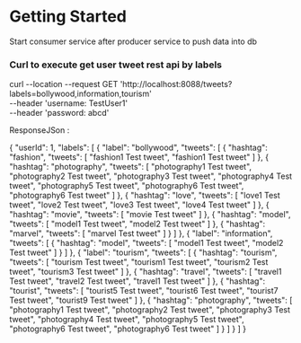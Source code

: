 # Getting Started

Start consumer service after producer service to push data into db

### Curl to execute get user tweet rest api by labels

curl --location --request GET 'http://localhost:8088/tweets?labels=bollywood,information,tourism' \
--header 'username: TestUser1' \
--header 'password: abcd'

ResponseJSon :

{
"userId": 1,
"labels": [
{
"label": "bollywood",
"tweets": [
{
"hashtag": "fashion",
"tweets": [
"fashion1 Test tweet",
"fashion1 Test tweet"
]
},
{
"hashtag": "photography",
"tweets": [
"photography1 Test tweet",
"photography2 Test tweet",
"photography3 Test tweet",
"photography4 Test tweet",
"photography5 Test tweet",
"photography6 Test tweet",
"photography6 Test tweet"
]
},
{
"hashtag": "love",
"tweets": [
"love1 Test tweet",
"love2 Test tweet",
"love3 Test tweet",
"love4 Test tweet"
]
},
{
"hashtag": "movie",
"tweets": [
"movie Test tweet"
]
},
{
"hashtag": "model",
"tweets": [
"model1 Test tweet",
"model2 Test tweet"
]
},
{
"hashtag": "marvel",
"tweets": [
"marvel Test tweet"
]
}
]
},
{
"label": "information",
"tweets": [
{
"hashtag": "model",
"tweets": [
"model1 Test tweet",
"model2 Test tweet"
]
}
]
},
{
"label": "tourism",
"tweets": [
{
"hashtag": "tourism",
"tweets": [
"tourism  Test tweet",
"tourism1 Test tweet",
"tourism2 Test tweet",
"tourism3 Test tweet"
]
},
{
"hashtag": "travel",
"tweets": [
"travel1 Test tweet",
"travel2 Test tweet",
"travel1 Test tweet"
]
},
{
"hashtag": "tourist",
"tweets": [
"tourist5 Test tweet",
"tourist6 Test tweet",
"tourist7 Test tweet",
"tourist9 Test tweet"
]
},
{
"hashtag": "photography",
"tweets": [
"photography1 Test tweet",
"photography2 Test tweet",
"photography3 Test tweet",
"photography4 Test tweet",
"photography5 Test tweet",
"photography6 Test tweet",
"photography6 Test tweet"
]
}
]
}
]
}